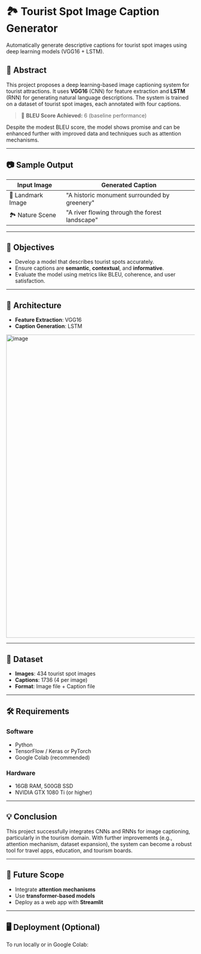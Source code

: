
# 🏞️ Tourist Spot Image Caption Generator

Automatically generate descriptive captions for tourist spot images using deep learning models (VGG16 + LSTM).

## 📌 Abstract

This project proposes a deep learning-based image captioning system for tourist attractions. It uses **VGG16** (CNN) for feature extraction and **LSTM** (RNN) for generating natural language descriptions. The system is trained on a dataset of tourist spot images, each annotated with four captions.

> 📝 **BLEU Score Achieved:** 6 (baseline performance)

Despite the modest BLEU score, the model shows promise and can be enhanced further with improved data and techniques such as attention mechanisms.

---

## 📷 Sample Output

| Input Image | Generated Caption |
|-------------|--------------------|
| 🏰 Landmark Image | "A historic monument surrounded by greenery" |
| 🏞️ Nature Scene | "A river flowing through the forest landscape" |

---

## 🎯 Objectives

- Develop a model that describes tourist spots accurately.
- Ensure captions are **semantic**, **contextual**, and **informative**.
- Evaluate the model using metrics like BLEU, coherence, and user satisfaction.

---

## 🧠 Architecture

- **Feature Extraction**: VGG16
- **Caption Generation**: LSTM
<img width="1672" height="809" alt="image" src="https://github.com/user-attachments/assets/0f2d92ad-d19c-4881-ba16-ad6dde928df3" />

---

## 📂 Dataset

- **Images**: 434 tourist spot images  
- **Captions**: 1736 (4 per image)  
- **Format**: Image file + Caption file  

---

## 🛠 Requirements

### Software
- Python
- TensorFlow / Keras or PyTorch
- Google Colab (recommended)

### Hardware
- 16GB RAM, 500GB SSD
- NVIDIA GTX 1080 Ti (or higher)

---

## 💡 Conclusion

This project successfully integrates CNNs and RNNs for image captioning, particularly in the tourism domain. With further improvements (e.g., attention mechanism, dataset expansion), the system can become a robust tool for travel apps, education, and tourism boards.

---

## 🚀 Future Scope

- Integrate **attention mechanisms**
- Use **transformer-based models**
- Deploy as a web app with **Streamlit**

---

## 🖥️ Deployment (Optional)

To run locally or in Google Colab:




